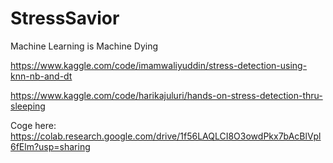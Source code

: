 # StressSavior
Machine Learning is Machine Dying

https://www.kaggle.com/code/imamwaliyuddin/stress-detection-using-knn-nb-and-dt

https://www.kaggle.com/code/harikajuluri/hands-on-stress-detection-thru-sleeping

Coge here: https://colab.research.google.com/drive/1f56LAQLCI8O3owdPkx7bAcBlVpl6fElm?usp=sharing

